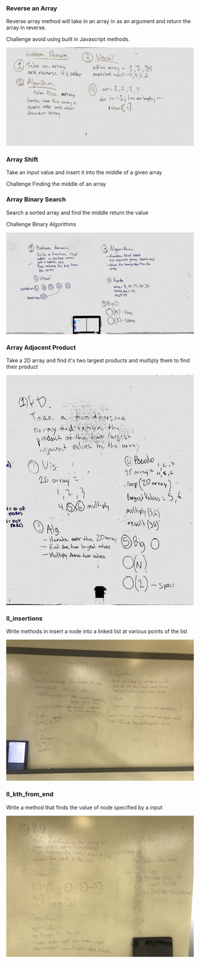 

### Reverse an Array
Reverse array method will take in an array in as an argument and return the array in reverse.

Challenge
avoid using built in Javascript methods.

<img src = "assets/reverse_array.JPG"/>

### Array Shift
Take an input value and insert it into the middle of a given array

Challenge 
Finding the middle of an array

### Array Binary Search
Search a sorted array and find the middle return the value

Challenge
Binary Algorithms

<img src = "assets/Binary_search.JPG"/>

### Array Adjacent Product 
Take a 2D array and find it's two largest products and multiply them to find their product 

<img src = "assets/whiteboard_04.jpg"/>

### ll_insertions 
Write methods in insert a node into a linked list at various points of the list

<img src = "assets/Whiteboard_06.jpg"/>

### ll_kth_from_end
Write a method that finds the value of node specified by a input

<img src = "assets/Whiteboard_07.jpg"/>
